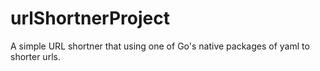 # urlShortnerProject

A simple URL shortner that using one of Go's native packages of yaml to shorter urls.

